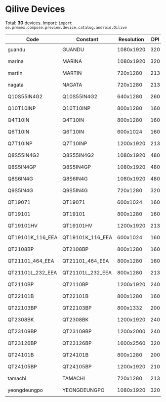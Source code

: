 # Qilive Devices

Total: **30** devices. Import: `import se.premex.compose.preview.device.catalog.android.Qilive`

| Code | Constant | Resolution | DPI | Compose Spec | Preview Usage |
|------|----------|------------|-----|-------------|---------------|
| guandu | GUANDU | 1080x1920 | 320 | `spec:width=1080px,height=1920px,dpi=320` | `@Preview(device = Qilive.GUANDU)` |
| marina | MARINA | 1080x1920 | 320 | `spec:width=1080px,height=1920px,dpi=320` | `@Preview(device = Qilive.MARINA)` |
| martin | MARTIN | 720x1280 | 213 | `spec:width=720px,height=1280px,dpi=213` | `@Preview(device = Qilive.MARTIN)` |
| nagata | NAGATA | 720x1280 | 213 | `spec:width=720px,height=1280px,dpi=213` | `@Preview(device = Qilive.NAGATA)` |
| Q10S55IN4G2 | Q10S55IN4G2 | 640x1280 | 260 | `spec:width=640px,height=1280px,dpi=260` | `@Preview(device = Qilive.Q10S55IN4G2)` |
| Q10T10INP | Q10T10INP | 800x1280 | 160 | `spec:width=800px,height=1280px,dpi=160` | `@Preview(device = Qilive.Q10T10INP)` |
| Q4T10IN | Q4T10IN | 800x1280 | 160 | `spec:width=800px,height=1280px,dpi=160` | `@Preview(device = Qilive.Q4T10IN)` |
| Q6T10IN | Q6T10IN | 600x1024 | 160 | `spec:width=600px,height=1024px,dpi=160` | `@Preview(device = Qilive.Q6T10IN)` |
| Q7T10INP | Q7T10INP | 1200x1920 | 213 | `spec:width=1200px,height=1920px,dpi=213` | `@Preview(device = Qilive.Q7T10INP)` |
| Q8S55IN4G2 | Q8S55IN4G2 | 1080x1920 | 480 | `spec:width=1080px,height=1920px,dpi=480` | `@Preview(device = Qilive.Q8S55IN4G2)` |
| Q8S5IN4GP | Q8S5IN4GP | 1080x1920 | 480 | `spec:width=1080px,height=1920px,dpi=480` | `@Preview(device = Qilive.Q8S5IN4GP)` |
| Q8S6IN4G | Q8S6IN4G | 1080x1920 | 480 | `spec:width=1080px,height=1920px,dpi=480` | `@Preview(device = Qilive.Q8S6IN4G)` |
| Q9S5IN4G | Q9S5IN4G | 720x1280 | 320 | `spec:width=720px,height=1280px,dpi=320` | `@Preview(device = Qilive.Q9S5IN4G)` |
| QT19071 | QT19071 | 600x1024 | 160 | `spec:width=600px,height=1024px,dpi=160` | `@Preview(device = Qilive.QT19071)` |
| QT19101 | QT19101 | 800x1280 | 160 | `spec:width=800px,height=1280px,dpi=160` | `@Preview(device = Qilive.QT19101)` |
| QT19101HV | QT19101HV | 1200x1920 | 213 | `spec:width=1200px,height=1920px,dpi=213` | `@Preview(device = Qilive.QT19101HV)` |
| QT19101K_116_EEA | QT19101K_116_EEA | 600x1024 | 160 | `spec:width=600px,height=1024px,dpi=160` | `@Preview(device = Qilive.QT19101K_116_EEA)` |
| QT2108BP | QT2108BP | 800x1280 | 160 | `spec:width=800px,height=1280px,dpi=160` | `@Preview(device = Qilive.QT2108BP)` |
| QT21101_464_EEA | QT21101_464_EEA | 800x1280 | 160 | `spec:width=800px,height=1280px,dpi=160` | `@Preview(device = Qilive.QT21101_464_EEA)` |
| QT21101L_232_EEA | QT21101L_232_EEA | 800x1280 | 213 | `spec:width=800px,height=1280px,dpi=213` | `@Preview(device = Qilive.QT21101L_232_EEA)` |
| QT2110BP | QT2110BP | 1200x1920 | 240 | `spec:width=1200px,height=1920px,dpi=240` | `@Preview(device = Qilive.QT2110BP)` |
| QT22101B | QT22101B | 800x1280 | 160 | `spec:width=800px,height=1280px,dpi=160` | `@Preview(device = Qilive.QT22101B)` |
| QT22103BP | QT22103BP | 800x1332 | 200 | `spec:width=800px,height=1332px,dpi=200` | `@Preview(device = Qilive.QT22103BP)` |
| QT2308BK | QT2308BK | 1200x1920 | 240 | `spec:width=1200px,height=1920px,dpi=240` | `@Preview(device = Qilive.QT2308BK)` |
| QT23109BP | QT23109BP | 1200x2000 | 240 | `spec:width=1200px,height=2000px,dpi=240` | `@Preview(device = Qilive.QT23109BP)` |
| QT23126BP | QT23126BP | 1600x2560 | 320 | `spec:width=1600px,height=2560px,dpi=320` | `@Preview(device = Qilive.QT23126BP)` |
| QT24101B | QT24101B | 800x1280 | 200 | `spec:width=800px,height=1280px,dpi=200` | `@Preview(device = Qilive.QT24101B)` |
| QT24105BP | QT24105BP | 1200x1920 | 210 | `spec:width=1200px,height=1920px,dpi=210` | `@Preview(device = Qilive.QT24105BP)` |
| tamachi | TAMACHI | 720x1280 | 213 | `spec:width=720px,height=1280px,dpi=213` | `@Preview(device = Qilive.TAMACHI)` |
| yeongdeungpo | YEONGDEUNGPO | 1080x1920 | 320 | `spec:width=1080px,height=1920px,dpi=320` | `@Preview(device = Qilive.YEONGDEUNGPO)` |

<!-- Generated automatically. Do not edit manually. -->
